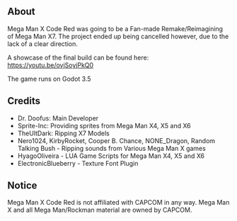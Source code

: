 ## About
Mega Man X Code Red was going to be a Fan-made Remake/Reimagining of Mega Man X7. The project ended up being cancelled however, due to the lack of a clear direction.

A showcase of the final build can be found here: https://youtu.be/ovjSoyjPkQ0

The game runs on Godot 3.5

## Credits

- Dr. Doofus: Main Developer
- Sprite-Inc: Providing sprites from Mega Man X4, X5 and X6
- TheUltDark: Ripping X7 Models
- Nero1024, KirbyRocket, Cooper B. Chance, NONE_Dragon, Random Talking Bush - Ripping sounds from Various Mega Man X games
- HyagoOliveira - LUA Game Scripts for Mega Man X4, X5 and X6
- ElectronicBlueberry - Texture Font Plugin

## Notice
Mega Man X Code Red is not affiliated with CAPCOM in any way.
Mega Man X and all Mega Man/Rockman material are owned by CAPCOM.
